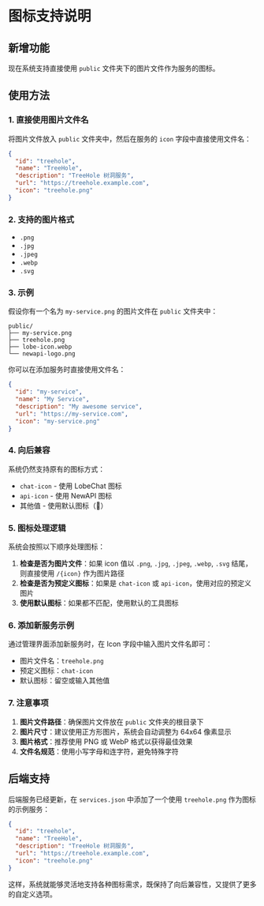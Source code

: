 # 图标支持说明

## 新增功能

现在系统支持直接使用 `public` 文件夹下的图片文件作为服务的图标。

## 使用方法

### 1. 直接使用图片文件名

将图片文件放入 `public` 文件夹中，然后在服务的 `icon` 字段中直接使用文件名：

```json
{
  "id": "treehole",
  "name": "TreeHole",
  "description": "TreeHole 树洞服务",
  "url": "https://treehole.example.com",
  "icon": "treehole.png"
}
```

### 2. 支持的图片格式

- `.png`
- `.jpg`
- `.jpeg`
- `.webp`
- `.svg`

### 3. 示例

假设你有一个名为 `my-service.png` 的图片文件在 `public` 文件夹中：

```
public/
├── my-service.png
├── treehole.png
├── lobe-icon.webp
└── newapi-logo.png
```

你可以在添加服务时直接使用文件名：

```json
{
  "id": "my-service",
  "name": "My Service",
  "description": "My awesome service",
  "url": "https://my-service.com",
  "icon": "my-service.png"
}
```

### 4. 向后兼容

系统仍然支持原有的图标方式：

- `chat-icon` - 使用 LobeChat 图标
- `api-icon` - 使用 NewAPI 图标
- 其他值 - 使用默认图标（🔧）

### 5. 图标处理逻辑

系统会按照以下顺序处理图标：

1. **检查是否为图片文件**：如果 icon 值以 `.png`, `.jpg`, `.jpeg`, `.webp`, `.svg` 结尾，则直接使用 `/{icon}` 作为图片路径
2. **检查是否为预定义图标**：如果是 `chat-icon` 或 `api-icon`，使用对应的预定义图片
3. **使用默认图标**：如果都不匹配，使用默认的工具图标

### 6. 添加新服务示例

通过管理界面添加新服务时，在 Icon 字段中输入图片文件名即可：

- 图片文件名：`treehole.png`
- 预定义图标：`chat-icon`
- 默认图标：留空或输入其他值

### 7. 注意事项

1. **图片文件路径**：确保图片文件放在 `public` 文件夹的根目录下
2. **图片尺寸**：建议使用正方形图片，系统会自动调整为 64x64 像素显示
3. **图片格式**：推荐使用 PNG 或 WebP 格式以获得最佳效果
4. **文件名规范**：使用小写字母和连字符，避免特殊字符

## 后端支持

后端服务已经更新，在 `services.json` 中添加了一个使用 `treehole.png` 作为图标的示例服务：

```json
{
  "id": "treehole",
  "name": "TreeHole",
  "description": "TreeHole 树洞服务",
  "url": "https://treehole.example.com",
  "icon": "treehole.png"
}
```

这样，系统就能够灵活地支持各种图标需求，既保持了向后兼容性，又提供了更多的自定义选项。
